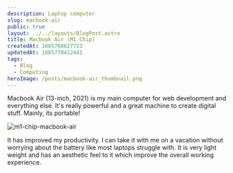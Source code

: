 ```yaml
---
description: Laptop computer
slug: macbook-air
public: true
layout: ../../layouts/BlogPost.astro
title: Macbook Air (M1 Chip)
createdAt: 1685768627723
updatedAt: 1685770412441
tags:
  - Blog
  - Computing
heroImage: /posts/macbook-air_thumbnail.png
---
```


Macbook Air (13-inch, 2021) is my main computer for web development and everything else. It's really powerful and a great machine to create digital stuff. Mainly, its portable!

![m1-chip-macbook-air](/posts/macbook-air_m1-chip-macbook-air.jpg)

It has improved my productivity. I can take it with me on a vacation without worrying about the battery like most laptops struggle with. It is very light weight and has an aesthetic feel to it which improve the overall working experience.